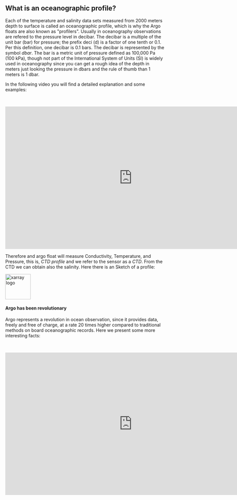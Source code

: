 ## What is an oceanographic profile?

Each of the temperature and salinity data sets measured from 2000 meters depth to surface is called an oceanographic profile, which is why the Argo floats are also known as "profilers".  Usually in oceanography observations are refered to the pressure level in decibar. The decibar is a multiple of the unit bar (bar) for pressure; the prefix deci (d) is a factor of one tenth or 0.1. Per this definition, one decibar is 0.1 bars. The decibar is represented by the symbol *dbar*. The bar is a metric unit of pressure defined as 100,000 Pa (100 kPa), though not part of the International System of Units (SI) is widely used in oceanography since you can get a rough idea of the depth in meters just looking the pressure in dbars and the rule of thumb than 1 meters is 1 dbar. 

In the following video you will find a detailed explanation and some examples:


&nbsp;&nbsp;<center><iframe width="800" height="450" src="https://www.youtube.com/embed/m2hj1WrteCg?si=jPixZ_vXck0KAc3m&amp;start=6" title="What is an oceanographic profile?" frameborder="0" allow="accelerometer; autoplay; clipboard-write; encrypted-media; gyroscope; picture-in-picture; web-share" referrerpolicy="strict-origin-when-cross-origin" allowfullscreen></iframe></center>

Therefore and argo float will measure Conductivity, Temperature, and Pressure, this is, *CTD profile* and we refer to the sensor as a *CTD*. From the CTD we can obtain also the salinity.  Here there is an Sketch of a profile:

<img src="https://raw.githubusercontent.com/euroargodev/argoonlineschool/master/images/ArgoCycleTH.png" alt="xarray logo" width="80"/>

#### Argo has been revolutionary

Argo represents a revolution in ocean observation, since it provides data, freely and free of charge, at a  rate 20 times higher compared to traditional methods on board oceanographic records. Here we present some more interesting facts:

&nbsp;&nbsp;<center><iframe width="800" height="450" src="https://www.youtube.com/embed/HjOG0TgMVGo?si=UAmTlAanhANDvCG3&amp;start=3" title="Argo has been revolutionary" frameborder="0" allow="accelerometer; autoplay; clipboard-write; encrypted-media; gyroscope; picture-in-picture; web-share" referrerpolicy="strict-origin-when-cross-origin" allowfullscreen></iframe></center>
